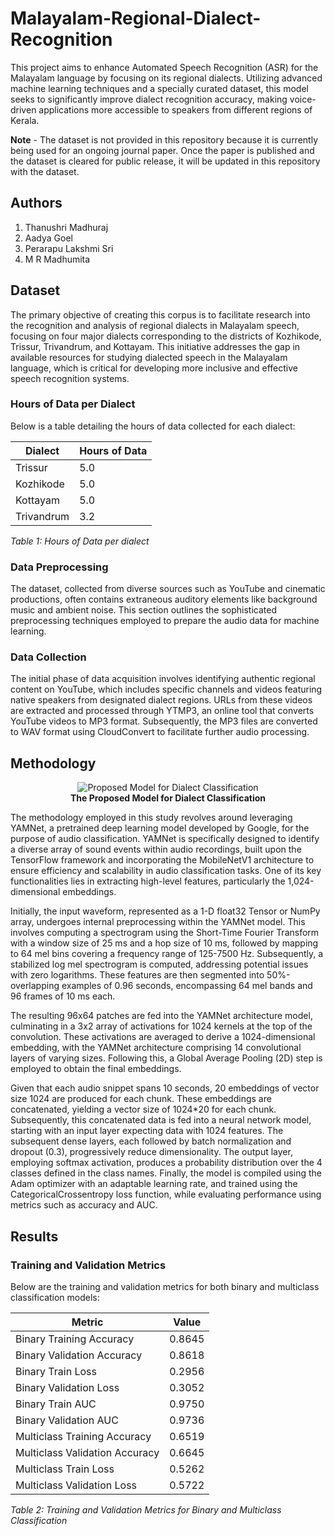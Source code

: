 # Malayalam-Regional-Dialect-Recognition
This project aims to enhance Automated Speech Recognition (ASR) for the Malayalam language by focusing on its regional dialects. Utilizing advanced machine learning techniques and a specially curated dataset, this model seeks to significantly improve dialect recognition accuracy, making voice-driven applications more accessible to speakers from different regions of Kerala.

**Note** -  The dataset is not provided in this repository because it is currently being used for an ongoing journal paper. Once the paper is published and the dataset is cleared for public release, it will be updated in this repository with the dataset.

## Authors 
1. Thanushri Madhuraj
2. Aadya Goel
3. Perarapu Lakshmi Sri
4. M R Madhumita

## Dataset 
The primary objective of creating this corpus is to facilitate research into the recognition and analysis of regional dialects in Malayalam speech, focusing on four major dialects corresponding to the districts of Kozhikode, Trissur, Trivandrum, and Kottayam. This initiative addresses the gap in available resources for studying dialected speech in the Malayalam language, which is critical for developing more inclusive and effective speech recognition systems. 

### Hours of Data per Dialect
Below is a table detailing the hours of data collected for each dialect:

| Dialect    | Hours of Data |
|------------|---------------|
| Trissur    | 5.0           |
| Kozhikode  | 5.0           |
| Kottayam   | 5.0           |
| Trivandrum | 3.2           |

*Table 1: Hours of Data per dialect*

### Data Preprocessing
The dataset, collected from diverse sources such as YouTube and cinematic productions, often contains extraneous auditory elements like background music and ambient noise. This section outlines the sophisticated preprocessing techniques employed to prepare the audio data for machine learning.

### Data Collection
The initial phase of data acquisition involves identifying authentic regional content on YouTube, which includes specific channels and videos featuring native speakers from designated dialect regions. URLs from these videos are extracted and processed through YTMP3, an online tool that converts YouTube videos to MP3 format. Subsequently, the MP3 files are converted to WAV format using CloudConvert to facilitate further audio processing.

## Methodology 

<p align="center">
  <img src="https://github.com/Lakshmisri01/Malayalam-Regional-Dialect-Recognition/assets/114591852/627e6b30-4fe4-4de7-8087-adf549fd3a12" alt="Proposed Model for Dialect Classification">
  <br>
  <strong>The Proposed Model for Dialect Classification</strong>
</p>

The methodology employed in this study revolves around leveraging YAMNet, a pretrained deep learning model developed by Google, for the purpose of audio classification. YAMNet is specifically designed to identify a diverse array of sound events within audio recordings, built upon the TensorFlow framework and incorporating the MobileNetV1 architecture to ensure efficiency and scalability in audio classification tasks. One of its key functionalities lies in extracting high-level features, particularly the 1,024-dimensional embeddings.

Initially, the input waveform, represented as a 1-D float32 Tensor or NumPy array, undergoes internal preprocessing within the YAMNet model. This involves computing a spectrogram using the Short-Time Fourier Transform with a window size of 25 ms and a hop size of 10 ms, followed by mapping to 64 mel bins covering a frequency range of 125-7500 Hz. Subsequently, a stabilized log mel spectrogram is computed, addressing potential issues with zero logarithms. These features are then segmented into 50\%-overlapping examples of 0.96 seconds, encompassing 64 mel bands and 96 frames of 10 ms each.

The resulting 96x64 patches are fed into the YAMNet architecture model, culminating in a 3x2 array of activations for 1024 kernels at the top of the convolution. These activations are averaged to derive a 1024-dimensional embedding, with the YAMNet architecture comprising 14 convolutional layers of varying sizes. Following this, a Global Average Pooling (2D) step is employed to obtain the final embeddings.

Given that each audio snippet spans 10 seconds, 20 embeddings of vector size 1024 are produced for each chunk. These embeddings are concatenated, yielding a vector size of 1024*20 for each chunk. Subsequently, this concatenated data is fed into a neural network model, starting with an input layer expecting data with 1024 features. The subsequent dense layers, each followed by batch normalization and dropout (0.3), progressively reduce dimensionality. The output layer, employing softmax activation, produces a probability distribution over the 4 classes defined in the class names. Finally, the model is compiled using the Adam optimizer with an adaptable learning rate, and trained using the CategoricalCrossentropy loss function, while evaluating performance using metrics such as accuracy and AUC.

## Results 

### Training and Validation Metrics

Below are the training and validation metrics for both binary and multiclass classification models:


| Metric                        | Value  |
|-------------------------------|--------|
| Binary Training Accuracy      | 0.8645 |
| Binary Validation Accuracy    | 0.8618 |
| Binary Train Loss             | 0.2956 |
| Binary Validation Loss        | 0.3052 |
| Binary Train AUC              | 0.9750 |
| Binary Validation AUC         | 0.9736 |
| Multiclass Training Accuracy  | 0.6519 |
| Multiclass Validation Accuracy| 0.6645 |
| Multiclass Train Loss         | 0.5262 |
| Multiclass Validation Loss    | 0.5722 |

*Table 2: Training and Validation Metrics for Binary and Multiclass Classification*


